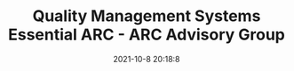 ---
"title": "Quality Management Systems Essential ARC - ARC Advisory Group"
"date": "2021-10-8 20:18:8"
"feed_name": "GOOGLENEWSINDUSTRIAL"
"feed_website": "https://news.google.com/search?q=industrial%2Bincident&hl=en-US&gl=US&ceid=US:en"
"feed_rss": "https://news.google.com/rss/search?q=industrial%2Bincident&hl=en-US&gl=US&ceid=US:en"
"link": "https://www.arcweb.com/industry-best-practices/quality-management-systems-essential-many-industries-services"
"source": "{'href': 'https://www.arcweb.com', 'title': 'ARC Advisory Group'}"
"file": "_posts/2021-1-1-6b7ff512a46e2e65d5bc3ceff6a01a96522dafdf.md"
"accident": "0"
"drilling": "0"
"dead": "0"
"injured": "0"
"arrested": "0"
"place": "unknown place"
"where": "unknown site"
"causes": "unknown"
"place_uri": "unknown place"
---